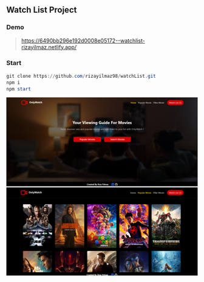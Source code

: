 ## Watch List Project

### Demo
> https://6490bb296e192d0008e05172--watchlist-rizayilmaz.netlify.app/
### Start 
```powershell
git clone https://github.com/rizayilmaz98/watchList.git
npm i 
npm start
```
![](./src/assets/img1.png)
![](./src/assets/img2.png)
